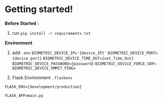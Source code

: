 # Getting started!

**Before Started :**

1. run `pip install -r requirements.txt`

**Environment**
1. add `.env`
`BIOMETRIC_DEVICE_IP='{device_IP}'`
`BIOMETRIC_DEVICE_PORT={device_port}`
`BIOMETRIC_DEVICE_TIME_OUT={set_Time_Out}`
`BIOMETRIC_DEVICE_PASSWORD={password}`
`BIOMETRIC_DEVICE_FORCE_UDP=`
`BIOMETRIC_DEVICE_OMMIT_PING=`

2. Flask Environment `.flaskenv`

`FLASK_ENV={development/production}`

`FLASK_APP=main.py`